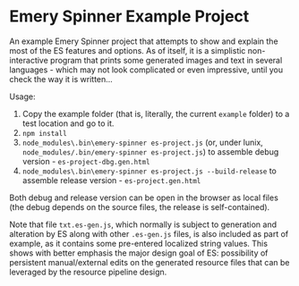 # Emery Spinner Example Project

An example Emery Spinner project that attempts to show and explain the most of the ES features and options. As of itself, it is a simplistic non-interactive program that prints some generated images
and text in several languages - which may not look complicated or even impressive, until you check the way it is written...

Usage:
1. Copy the example folder (that is, literally, the current `example` folder) to a test location and go to it.
2. `npm install`
3. `node_modules\.bin\emery-spinner es-project.js` (or, under lunix, `node_modules/.bin/emery-spinner es-project.js`) to assemble debug version - `es-project-dbg.gen.html`
4. `node_modules\.bin\emery-spinner es-project.js --build-release` to assemble release version - `es-project.gen.html`

Both debug and release version can be open in the browser as local files (the debug depends on the source files, the release is self-contained).

Note that file `txt.es-gen.js`, which normally is subject to generation and alteration by ES along with other `.es-gen.js` files, is also included as part of example, as it contains some pre-entered
localized string values. This shows with better emphasis the major design goal of ES: possibility of persistent manual/external edits on the generated resource files that can be leveraged by the resource
pipeline design.
